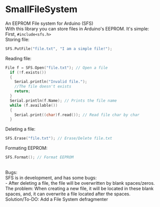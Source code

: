 # SmallFileSystem
An EEPROM File system for Arduino (SFS)<br>
With this library you can store files in Arduino's EEPROM. It's simple:<br>
First, ```#include<sfs.h>```
<br>
Storing file: 
```cpp
SFS.PutFile("file.txt", "I am a simple file!");
```
Reading file:<br>
```cpp
File f = SFS.Open("file.txt"); // Open a file
  if (!f.exists())
  {
    Serial.println("Invalid file.");
    //The file doesn't exists
    return;
  }
  Serial.println(f.Name); // Prints the file name
  while (f.available())
  {
    Serial.print((char)f.read()); // Read file char by char
  }
```
Deleting a file:<br>
```cpp
SFS.Erase("file.txt"); // Erase/Delete file.txt
```
Formating EEPROM: <br>
```cpp
SFS.Format(); // Format EEPROM
```
<br>
Bugs:<br>
SFS is in development, and has some bugs:<br>
- After deleting a file, the file will be overwritten by blank spaces/zeros.<br>
The problem: When creating a new file, it will be located in these blank spaces, and, it can overwrite a file located after the spaces.<br>
Solution/To-DO: Add a File System defragmenter
